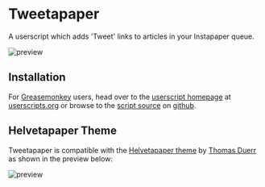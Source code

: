 Tweetapaper
==================

A userscript which adds 'Tweet' links to articles in your Instapaper queue.

![preview](https://github.com/jasonkarns/userscripts/raw/master/tweetapaper/preview.png)

Installation
------------

For [Greasemonkey](https://addons.mozilla.org/en-US/firefox/addon/748) users, head over to the [userscript homepage](http://userscripts.org/scripts/show/93786) at [userscripts.org](http://userscripts.org) or browse to the [script source](https://github.com/jasonkarns/userscripts/raw/master/tweetapaper/tweetapaper.user.js) on [github](http://github.com).

Helvetapaper Theme
------------

Tweetapaper is compatible with the [Helvetapaper theme](http://helvetapaper.thomd.net/) by [Thomas Duerr](http://thomd.net/) as shown in the preview below:

![preview](https://github.com/jasonkarns/userscripts/raw/master/tweetapaper/preview-helvetareader.jpg)

